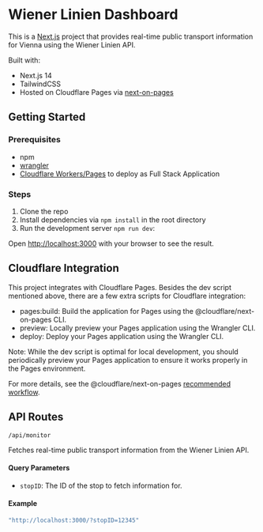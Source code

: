 # Wiener Linien Dashboard

This is a [Next.js](https://nextjs.org/) project that provides real-time public transport information for Vienna using the Wiener Linien API.

Built with:
- Next.js 14
- TailwindCSS
- Hosted on Cloudflare Pages via [next-on-pages](https://github.com/cloudflare/next-on-pages)

## Getting Started

### Prerequisites
- npm
- [wrangler](https://developers.cloudflare.com/workers/cli-wrangler/install-update)
- [Cloudflare Workers/Pages](https://developers.cloudflare.com/workers/platform/pricing/) to deploy as Full Stack Application

### Steps

1. Clone the repo
2. Install dependencies via `npm install` in the root directory
3. Run the development server `npm run dev`:


Open [http://localhost:3000](http://localhost:3000) with your browser to see the result.

## Cloudflare Integration

This project integrates with Cloudflare Pages. Besides the dev script mentioned above, there are a few extra scripts for Cloudflare integration:

- pages:build: Build the application for Pages using the @cloudflare/next-on-pages CLI.
- preview: Locally preview your Pages application using the Wrangler CLI.
- deploy: Deploy your Pages application using the Wrangler CLI.

Note: While the dev script is optimal for local development, you should periodically preview your Pages application to ensure it works properly in the Pages environment. 

For more details, see the @cloudflare/next-on-pages [recommended workflow](https://github.com/cloudflare/next-on-pages/blob/main/internal-packages/next-dev/README.md).

## API Routes

`/api/monitor`

Fetches real-time public transport information from the Wiener Linien API.

#### Query Parameters

- `stopID`: The ID of the stop to fetch information for.

#### Example

```bash
"http://localhost:3000/?stopID=12345"
```
